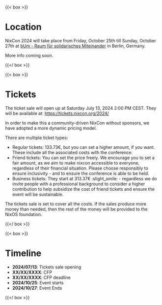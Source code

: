 ---
---

{{< box >}}

# Location

NixCon 2024 will take place from Friday, October 25th till Sunday, October 27th
at [bUm - Raum für solidarisches Miteinander](https://bum.berlin) in Berlin,
Germany.

More info coming soon.

{{</ box >}}

{{< box >}}

# Tickets

The ticket sale will open up at Saturday July 13, 2024 2:00 PM CEST. They will be available at: https://tickets.nixcon.org/2024/

In order to make this a community-driven NixCon without sponsors, we have adopted a more dynamic pricing model.

There are multiple ticket types:

- Regular tickets: 133.73€, but you can set a higher amount, if you want. These include all the associated costs with the conference.
- Friend tickets: You can set the price freely. We encourage you to set a fair amount, as we aim to make nixcon accessible to everyone, regardless of their financial situation. Please choose responsibly to ensure inclusivity - and to ensure the conference is able to be held.
- Business tickets: They start at 313.37€ :slight_smile: - regardless we do invite people with a professional background to consider a higher contribution to help subsidize the cost of friend tickets and ensure the event will be sustainable.

The tickets sale is set to cover all the costs. If the sales produce more money than needed, then the rest of the money will be provided to the NixOS foundation.

{{</ box >}}

{{< box >}}

# Timeline

- **2024/07/13**: Tickets sale opening
- **XX/XX/XXXX**: CFP
- **XX/XX/XXXX**: CFP deadline
- **2024/10/25**: Event starts
- **2024/10/27**: Event Ends


{{</ box >}}

